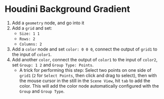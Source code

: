 # Houdini Background Gradient

1. Add a `geometry` node, and go into it
2. Add a `grid` and set:
    - `Size: 1 1`
    - `Rows: 2`
    - `Columns: 2`
3. Add a `color` node and set `color: 0 0 0`, connect the output of `grid1` to the input of `color1`.
4. Add another `color`, connect the output of `color1` to the input of `color2`, set `Group: 1 2` and `Group Type: Points`.
    - A trick for performing this step: Select two points on one side of `grid1` (`2` for `Select Points`, then click and drag to select), then with the mouse cursor in the still in the `Scene View`, hit `tab` to add the color. This will add the color node automatically configured with the `Group` and `Group Type`.
